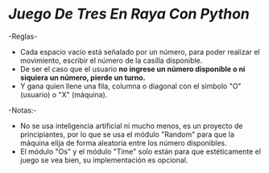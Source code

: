 # *Juego De Tres En Raya Con Python*
-Reglas-
- Cada espacio vacío está señalado por un número, para poder realizar el movimiento, escribir el número de la casilla disponible.
- De ser el caso que el usuario **no ingrese un número disponible o ni siquiera un número, pierde un turno.**
- Y gana quien llene una fila, columna o diagonal con el simbolo "O" (usuario) o "X" (máquina).

-Notas:-
- No se usa inteligencia artificial ni mucho menos, es un proyecto de principiantes, por lo que se usa el módulo "Random" para que la máquina elija de forma aleatoria entre los número disponibles.
- El módulo "Os" y el módulo "Time" solo están para que estéticamente el juego se vea bien, su implementación es opcional.
